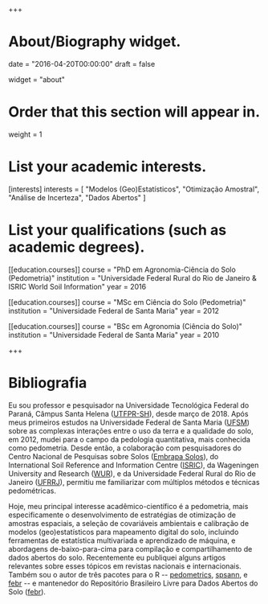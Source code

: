 +++
# About/Biography widget.

date = "2016-04-20T00:00:00"
draft = false

widget = "about"

# Order that this section will appear in.
weight = 1

# List your academic interests.
[interests]
  interests = [
    "Modelos (Geo)Estatísticos",
    "Otimização Amostral",
    "Análise de Incerteza",
    "Dados Abertos"
  ]

# List your qualifications (such as academic degrees).
[[education.courses]]
  course = "PhD em Agronomia-Ciência do Solo (Pedometria)"
  institution = "Universidade Federal Rural do Rio de Janeiro & ISRIC World Soil Information"
  year = 2016

[[education.courses]]
  course = "MSc em Ciência do Solo (Pedometria)"
  institution = "Universidade Federal de Santa Maria"
  year = 2012

[[education.courses]]
  course = "BSc em Agronomia (Ciência do Solo)"
  institution = "Universidade Federal de Santa Maria"
  year = 2010
 
+++

# Bibliografia

Eu sou professor e pesquisador na Universidade Tecnológica Federal do Paraná, Câmpus Santa Helena ([UTFPR-SH][utfpr]), desde março de 2018. Após meus primeiros estudos na Universidade Federal de Santa Maria ([UFSM][ufsm]) sobre as complexas interações entre o uso da terra e a qualidade do solo, em 2012, mudei para o campo da pedologia quantitativa, mais conhecida como pedometria. Desde então, a colaboração com pesquisadores do Centro Nacional de Pesquisas sobre Solos ([Embrapa Solos][embrapa]), do International Soil Reference and Information Centre ([ISRIC][isric]), da Wageningen University and Research ([WUR][wur]), e da Universidade Federal Rural do Rio de Janeiro ([UFRRJ][ufrrj]), permitiu me familiarizar com múltiplos métodos e técnicas pedométricas.

Hoje, meu principal interesse acadêmico-científico é a pedometria, mais especificamente o desenvolvimento de
estratégias de otimização de amostras espaciais, a seleção de covariáveis ambientais e calibração de modelos
(geo)estatísticos para mapeamento digital do solo, incluindo ferramentas de estatística multivariada e 
aprendizado de máquina, e abordagens de-baixo-para-cima para compilação e compartilhamento de dados abertos do
solo. Recentemente eu publiquei alguns artigos relevantes sobre esses tópicos em revistas nacionais e 
internacionais. Também sou o autor de três pacotes para o R -- [pedometrics][rpedometrics], [spsann][rspsann], e [febr][rfebr] -- e mantenedor do Repositório Brasileiro Livre para Dados Abertos do Solo ([febr][febr]).

[utfpr]: https://portal.utfpr.edu.br/
[ufsm]: http://site.ufsm.br/
[embrapa]: https://www.embrapa.br/pt/solos/
[isric]: http://www.isric.org/
[wur]: https://www.wur.nl/pt.htm
[ufrrj]: http://portal.ufrrj.br/
[rpedometrics]: https://CRAN.R-project.org/package=pedometrics
[rspsann]: https://CRAN.R-project.org/package=spsann
[rfebr]: https://CRAN.R-project.org/package=febr
[febr]: http://coral.ufsm.br/febr/
